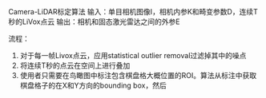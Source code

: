 Camera-LiDAR标定算法
输入：单目相机图像I，相机内参K和畸变参数D，连续T秒的LiVox点云
输出：相机和固态激光雷达之间的外参E

流程：
1. 对于每一帧Livox点云，应用statistical outlier removal过滤掉其中的噪点
2. 将连续T秒的点云在空间上进行叠加
3. 使用者只需要在鸟瞰图中标注包含棋盘格大概位置的ROI。算法从标注中获取棋盘格子的在X和Y方向的bounding box，然后